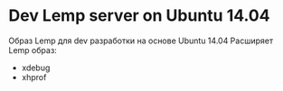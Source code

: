 # Dev Lemp server on Ubuntu 14.04
Образ Lemp для dev разработки на основе Ubuntu 14.04
Расширяет Lemp образ:
- xdebug
- xhprof
